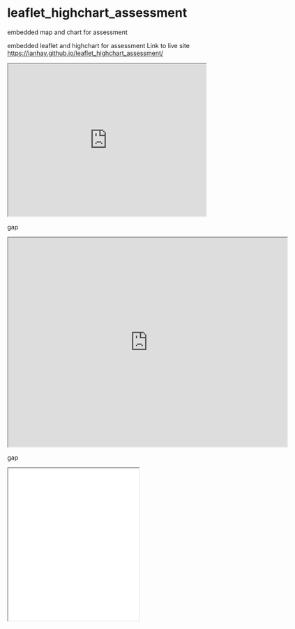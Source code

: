 # leaflet_highchart_assessment
embedded map and chart for assessment

embedded leaflet and highchart for assessment Link to live site https://ianhay.github.io/leaflet_highchart_assessment/

<iframe src="https://ianhay.github.io/leaflet-map-simple/index.html" width="90%" height=350></iframe>

gap

<iframe src="https://docs.google.com/spreadsheets/d/1OkrFN5RvGshxefPxXQD4ZSRz9sBR8-vbEzXiWsvYtT0/pubchart?oid=1885533467&format=interactive" width="640" height="480"></iframe>

gap

<iframe src=”https://ianhay.github.io/highcharts-scatter-csv/” width=”90%” height=350></iframe> 
